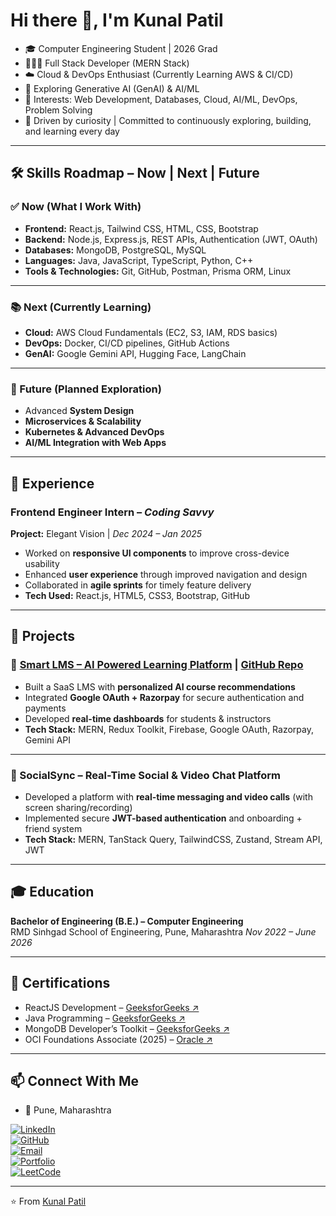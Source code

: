 # Hi there 👋, I'm Kunal Patil  

- 🎓 Computer Engineering Student | 2026 Grad  
- 🧑🏻‍💻 Full Stack Developer (MERN Stack) 
- ☁️ Cloud & DevOps Enthusiast (Currently Learning AWS & CI/CD) 
- 🤖 Exploring Generative AI (GenAI) & AI/ML
- 📌 Interests: Web Development, Databases, Cloud, AI/ML, DevOps, Problem Solving  
- 🚀 Driven by curiosity | Committed to continuously exploring, building, and learning every day  

---

## 🛠️ Skills Roadmap – Now | Next | Future  

### ✅ Now (What I Work With)
- **Frontend:** React.js, Tailwind CSS, HTML, CSS, Bootstrap  
- **Backend:** Node.js, Express.js, REST APIs, Authentication (JWT, OAuth)  
- **Databases:** MongoDB, PostgreSQL, MySQL  
- **Languages:** Java, JavaScript, TypeScript, Python, C++  
- **Tools & Technologies:** Git, GitHub, Postman, Prisma ORM, Linux  

---

### 📚 Next (Currently Learning)
- **Cloud:** AWS Cloud Fundamentals (EC2, S3, IAM, RDS basics)  
- **DevOps:** Docker, CI/CD pipelines, GitHub Actions  
- **GenAI:** Google Gemini API, Hugging Face, LangChain  

---

### 🚀 Future (Planned Exploration)
- Advanced **System Design**  
- **Microservices & Scalability**  
- **Kubernetes & Advanced DevOps**  
- **AI/ML Integration with Web Apps**  

---

## 💼 Experience  

### Frontend Engineer Intern – *Coding Savvy*  
**Project:** Elegant Vision | *Dec 2024 – Jan 2025*  

- Worked on **responsive UI components** to improve cross-device usability  
- Enhanced **user experience** through improved navigation and design  
- Collaborated in **agile sprints** for timely feature delivery  
- **Tech Used:** React.js, HTML5, CSS3, Bootstrap, GitHub  

---

## 🚀 Projects  

### 🔹 [Smart LMS – AI Powered Learning Platform](https://smart-lms-d0zm.onrender.com/) | [GitHub Repo](https://github.com/kunal-patil-dev/SmartLMS)  

- Built a SaaS LMS with **personalized AI course recommendations**  
- Integrated **Google OAuth + Razorpay** for secure authentication and payments  
- Developed **real-time dashboards** for students & instructors  
- **Tech Stack:** MERN, Redux Toolkit, Firebase, Google OAuth, Razorpay, Gemini API  

---

### 🔹 SocialSync – Real-Time Social & Video Chat Platform  

- Developed a platform with **real-time messaging and video calls** (with screen sharing/recording)  
- Implemented secure **JWT-based authentication** and onboarding + friend system  
- **Tech Stack:** MERN, TanStack Query, TailwindCSS, Zustand, Stream API, JWT  
---

## 🎓 Education  

**Bachelor of Engineering (B.E.) – Computer Engineering**  
RMD Sinhgad School of Engineering, Pune, Maharashtra
*Nov 2022 – June 2026*  

---

## 📜 Certifications  

- ReactJS Development – [GeeksforGeeks ↗️](https://media.geeksforgeeks.org/courses/certificates/8113178e201c98d845adff9e981049ee.pdf)  
- Java Programming – [GeeksforGeeks ↗️](https://media.geeksforgeeks.org/courses/certificates/f185f68c07eae5a976f1cf5488c8c9a7.pdf)  
- MongoDB Developer’s Toolkit – [GeeksforGeeks ↗️](https://media.geeksforgeeks.org/courses/certificates/1cb32475733abea10df355053f7c283b.pdf)
- OCI Foundations Associate (2025) – [Oracle ↗️](https://catalog-education.oracle.com/ords/certview/sharebadge?id=06F688B7BCFFD3C31B468C1B178D8048575B3D040A4CA1FA4308FA89C339728C) 

---

## 📫 Connect With Me  

- 📍 Pune, Maharashtra

[![LinkedIn](https://img.shields.io/badge/LinkedIn-0A66C2?style=for-the-badge&logo=linkedin&logoColor=white)](https://linkedin.com/in/kunal-patil-dev)  
[![GitHub](https://img.shields.io/badge/GitHub-181717?style=for-the-badge&logo=github&logoColor=white)](https://github.com/kunalpatil-dev)  
[![Email](https://img.shields.io/badge/Email-D14836?style=for-the-badge&logo=gmail&logoColor=white)](mailto:kunal.patil.dev@gmail.com)  
[![Portfolio](https://img.shields.io/badge/Portfolio-000000?style=for-the-badge&logo=vercel&logoColor=white)](https://kunalpatil-olive.vercel.app/)  
[![LeetCode](https://img.shields.io/badge/LeetCode-FFA116?style=for-the-badge&logo=leetcode&logoColor=white)](https://leetcode.com/u/kunalpatil_dev/)



---

⭐️ From [Kunal Patil](https://github.com/kunal-patil-dev)  
